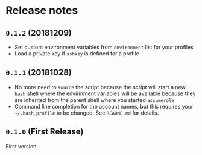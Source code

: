 # Release notes

## `0.1.2` (20181209)

* Set custom environment variables from `environment` list for your profiles
* Load a private key if `sshkey` is defined for a profile

## `0.1.1` (20181028)

* No more need to `source` the script because the script will start a new `bash`
  shell where the envirinment variables will be available because they are
  inherited from the parent shell where you started `assumerole`
* Command line completion for the account names, but this requires your
  `~/.bash_profile` to be changed. See `README.md` for details.
  
## `0.1.0` (First Release)

First version.



